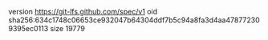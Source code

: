 version https://git-lfs.github.com/spec/v1
oid sha256:634c1748c06653ce932047b64304ddf7b5c94a8fa3d4aa478772309395ec0113
size 19779
